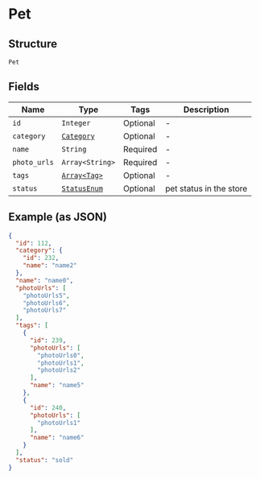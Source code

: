 
# Pet

## Structure

`Pet`

## Fields

| Name | Type | Tags | Description |
|  --- | --- | --- | --- |
| `id` | `Integer` | Optional | - |
| `category` | [`Category`](../../doc/models/category.md) | Optional | - |
| `name` | `String` | Required | - |
| `photo_urls` | `Array<String>` | Required | - |
| `tags` | [`Array<Tag>`](../../doc/models/tag.md) | Optional | - |
| `status` | [`StatusEnum`](../../doc/models/status-enum.md) | Optional | pet status in the store |

## Example (as JSON)

```json
{
  "id": 112,
  "category": {
    "id": 232,
    "name": "name2"
  },
  "name": "name0",
  "photoUrls": [
    "photoUrls5",
    "photoUrls6",
    "photoUrls7"
  ],
  "tags": [
    {
      "id": 239,
      "photoUrls": [
        "photoUrls0",
        "photoUrls1",
        "photoUrls2"
      ],
      "name": "name5"
    },
    {
      "id": 240,
      "photoUrls": [
        "photoUrls1"
      ],
      "name": "name6"
    }
  ],
  "status": "sold"
}
```

